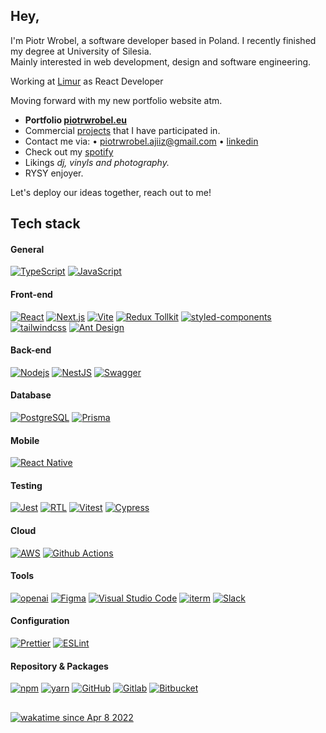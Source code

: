 <h2>Hey,</h2>
<p>I'm Piotr Wrobel, a software developer based in Poland. I recently finished my degree at University of Silesia.<br />
Mainly interested in web development, design and software engineering.<br />

Working at <a href="https://limur.pl/">Limur</a> as React Developer</p>

Moving forward with my new portfolio website atm.

* **Portfolio <a href="https://piotrwrobel.eu">piotrwrobel.eu</a>**
* Commercial <a href="https://github.com/ajiiz/commercial-projects">projects</a> that I have participated in.
* Contact me via: • piotrwrobel.ajiiz@gmail.com • <a href="https://www.linkedin.com/in/piotrwrobel-ajiiz/">linkedin</a>
* Check out my <a href="https://open.spotify.com/user/11156370821?si=4d2e93adbbb54fc3">spotify</a>
* Likings *dj, vinyls and photography.*
* RYSY enjoyer.

Let's deploy our ideas together, reach out to me!

## Tech stack

#### General
[![TypeScript](https://img.shields.io/badge/-TypeScript-007ACC?style=flat-square&logo=typescript&logoColor=white)](https://www.typescriptlang.org/)
[![JavaScript](https://img.shields.io/static/v1?style=flat-square&message=JavaScript&color=222222&logo=JavaScript&logoColor=F7DF1E&label=)](https://www.typescriptlang.org/)

#### Front-end
[![React](https://img.shields.io/badge/-React-45b8d8?style=flat-square&logo=react&logoColor=white)](https://reactjs.org/)
[![Next.js](https://img.shields.io/badge/-Next.js-000000?style=flat-square&logo=next.js&logoColor=white)](https://nextjs.org/)
[![Vite](https://img.shields.io/static/v1?style=flat-square&message=Vite&color=646CFF&logo=Vite&logoColor=FFFFFF&label=)](https://vitejs.dev/)
[![Redux Tollkit](https://img.shields.io/badge/-Redux-764ABC?style=flat-square&logo=redux&logoColor=white)](https://redux-toolkit.js.org/)
[![styled-components](https://img.shields.io/static/v1?style=flat-square&message=styled-components&color=DB7093&logo=styled-components&logoColor=FFFFFF&label=)](https://styled-components.com/)
[![tailwindcss](https://img.shields.io/badge/Tailwind_CSS-38B2AC?style=flat-square&logo=tailwind-css&logoColor=white)](https://tailwindcss.com/)
[![Ant Design](https://img.shields.io/badge/-Ant%20Design-0081CB?style=flat-square&logo=ant-design&logoColor=white)](https://ant.design/)

#### Back-end
[![Nodejs](https://img.shields.io/badge/-Nodejs-43853d?style=flat-square&logo=Node.js&logoColor=white)](https://nodejs.org/en/)
[![NestJS](https://img.shields.io/static/v1?style=flat-square&message=NestJS&color=E0234E&logo=NestJS&logoColor=FFFFFF&label=)](https://nestjs.com/)
[![Swagger](https://img.shields.io/static/v1?style=flat-square&message=Swagger&color=222222&logo=Swagger&logoColor=85EA2D&label=)](https://swagger.io/)

#### Database
[![PostgreSQL](https://img.shields.io/badge/-PostgreSQL-336791?style=flat-square&logo=postgresql&logoColor=white)](https://www.postgresql.org/)
[![Prisma](https://img.shields.io/badge/-Prisma-2D3748?style=flat-square&logo=prisma&logoColor=white)](https://www.prisma.io/)

#### Mobile
[![React Native](https://img.shields.io/badge/-Native-45b8d8?style=flat-square&logo=react&logoColor=white)](https://reactnative.dev/)

#### Testing
[![Jest](https://img.shields.io/static/v1?style=flat-square&message=Jest&color=C21325&logo=Jest&logoColor=FFFFFF&label=)](https://jestjs.io/)
[![RTL](https://img.shields.io/static/v1?style=flat-square&message=Testing+Library&color=E33332&logo=Testing+Library&logoColor=FFFFFF&label=)](https://testing-library.com/docs/react-testing-library/intro/)
[![Vitest](https://img.shields.io/static/v1?style=flat-square&message=Vitest&color=6E9F18&logo=Vitest&logoColor=FFFFFF&label=)](https://vitest.dev/)
[![Cypress](https://img.shields.io/static/v1?style=flat-square&message=Cypress&color=17202C&logo=Cypress&logoColor=FFFFFF&label=)](https://www.cypress.io/)

#### Cloud
[![AWS](https://img.shields.io/badge/Amazon_AWS-232F3E?style=flat-square&logo=amazon-aws&logoColor=white)](https://aws.amazon.com/)
[![Github Actions](https://img.shields.io/badge/GitHub_Actions-2088FF?style=flat-square&logo=github-actions&logoColor=white)](https://github.com/features/actions)

#### Tools
[![openai](https://img.shields.io/badge/openai-74aa9c?logo=openai&logoColor=white)](https://openai.com/)
[![Figma](https://img.shields.io/badge/Figma-F24E1E?style=flat-square&logo=figma&logoColor=white)](https://www.figma.com/)
[![Visual Studio Code](https://img.shields.io/badge/Visual_Studio_Code-0078D4?style=flat-square&logo=visual%20studio%20code&logoColor=white)](https://code.visualstudio.com/)
[![iterm](https://img.shields.io/badge/iTerm2-000000?style=flat-square&logo=iterm2&logoColor=white)](https://iterm2.com/)
[![Slack](https://img.shields.io/badge/Slack-4A154B?style=flat-square&logo=slack&logoColor=white)](https://slack.com/)


#### Configuration
[![Prettier](https://img.shields.io/badge/-Prettier-F7B93E?style=flat-square&logo=prettier&logoColor=white)](https://prettier.io/)
[![ESLint](https://img.shields.io/badge/-ESLint-4B32C3?style=flat-square&logo=eslint&logoColor=white)](https://eslint.org/)

#### Repository & Packages
[![npm](https://img.shields.io/badge/-NPM-CB3837?style=flat-square&logo=npm&logoColor=white)](https://www.npmjs.com/)
[![yarn](https://img.shields.io/static/v1?style=flat-square&message=yarn&color=2C8EBB&logo=Yarn&logoColor=FFFFFF&label=)](https://yarnpkg.com/)
[![GitHub](https://img.shields.io/static/v1?style=flat-square&message=GitHub&color=181717&logo=GitHub&logoColor=FFFFFF&label=)](https://github.com/ajiiz)
[![Gitlab](https://img.shields.io/badge/GitLab-330F63?style=flat-square&logo=gitlab&logoColor=white)](https://gitlab.com/ajiiz)
[![Bitbucket](https://img.shields.io/badge/Bitbucket-45b8d8?style=flat-square&logo=bitbucket&logoColor=white)](https://gitlab.com/ajiiz)

##
[![wakatime since Apr 8 2022](https://wakatime.com/badge/user/e75b442a-c4ec-45ca-84ab-29826e060e19.svg)](https://wakatime.com/@e75b442a-c4ec-45ca-84ab-29826e060e19)
<br /><br />
<!--<img align="center" src="https://github-readme-stats.vercel.app/api?username=ajiiz&count_private=true&show_icons=true&include_all_commits=true&theme=tokyonight" />--!>

